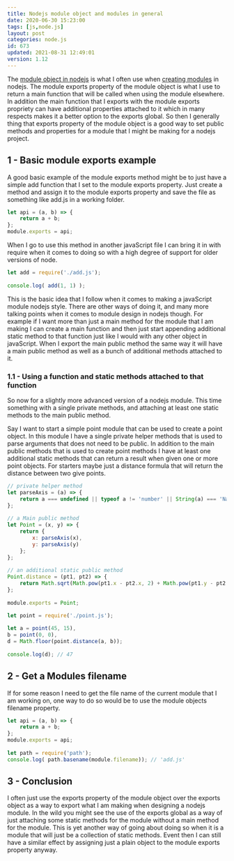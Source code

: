 ```yaml
---
title: Nodejs module object and modules in general
date: 2020-06-30 15:23:00
tags: [js,node.js]
layout: post
categories: node.js
id: 673
updated: 2021-08-31 12:49:01
version: 1.12
---
```


The [module object in nodejs](https://nodejs.org/docs/latest-v8.x/api/modules.html#modules_module_exports) is what I often use when [creating modules](/2019/03/12/js-javascript-module/) in nodejs. The module exports property of the module object is what I use to return a main function that will be called when using the module elsewhere. In addition the main function that I exports with the module exports propriety can have additional properties attached to it which in many respects makes it a better option to the exports global. So then I generally thing that exports property of the module object is a good way to set public methods and properties for a module that I might be making for a nodejs project.

<!-- more -->

## 1 - Basic module exports example

A good basic example of the module exports method might be to just have a simple add function that I set to the module exports property. Just create a method and assign it to the module exports property and save the file as something like add.js in a working folder.

```js
let api = (a, b) => {
    return a + b;
};
module.exports = api;
```

When I go to use this method in another javaScript file I can bring it in with require when it comes to doing so with a high degree of support for older versions of node.

```js
let add = require('./add.js');
 
console.log( add(1, 1) ); 
```

This is the basic idea that I follow when it comes to making a javaScript module nodejs style. There are other ways of doing it, and many more talking points when it comes to module design in nodejs though. For example if I want more than just a main method for the module that I am making I can create a main function and then just start appending additional static method to that function just like I would with any other object in javaScript. When I export the main public method the same way it will have a main public method as well as a bunch of additional methods attached to it.

### 1.1 - Using a function and static methods attached to that function

So now for a slightly more advanced version of a nodejs module. This time something with a single private methods, and attaching at least one static methods to the main public method.

Say I want to start a simple point module that can be used to create a point object. In this module I have a single private helper methods that is used to parse arguments that does not need to be public. In addition to the main public methods that is used to create point methods I have at least one additional static methods that can return a result when given one or more point objects. For starters maybe just a distance formula that will return the distance between two give points.

```js
// private helper method
let parseAxis = (a) => {
    return a === undefined || typeof a != 'number' || String(a) === 'NaN' ? 0 : a;
};
 
// a Main public method
let Point = (x, y) => {
    return {
        x: parseAxis(x),
        y: parseAxis(y)
    };
};
 
// an additional static public method
Point.distance = (pt1, pt2) => {
    return Math.sqrt(Math.pow(pt1.x - pt2.x, 2) + Math.pow(pt1.y - pt2.y, 2));
};
 
module.exports = Point;
```

```js
let point = require('./point.js');
 
let a = point(45, 15),
b = point(0, 0),
d = Math.floor(point.distance(a, b));
 
console.log(d); // 47
```

## 2 - Get a Modules filename

If for some reason I need to get the file name of the current module that I am working on, one way to do so would be to use the module objects filename property.

```js
let api = (a, b) => {
    return a + b;
};
module.exports = api;
 
let path = require('path');
console.log( path.basename(module.filename)); // 'add.js'
```

## 3 - Conclusion

I often just use the exports property of the module object over the exports object as a way to export what I am making when designing a nodejs module. In the wild you might see the use of the exports global as a way of just attaching some static methods for the module without a main method for the module. This is yet another way of going about doing so when it is a module that will just be a collection of static methods. Event then I can still have a similar effect by assigning just a plain object to the module exports property anyway.